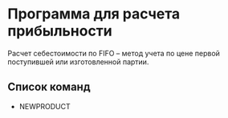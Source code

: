 # Программа для расчета прибыльности
Расчет себестоимости по FIFO – метод учета по цене первой поступившей или
изготовленной партии.

## Список команд

- NEWPRODUCT
